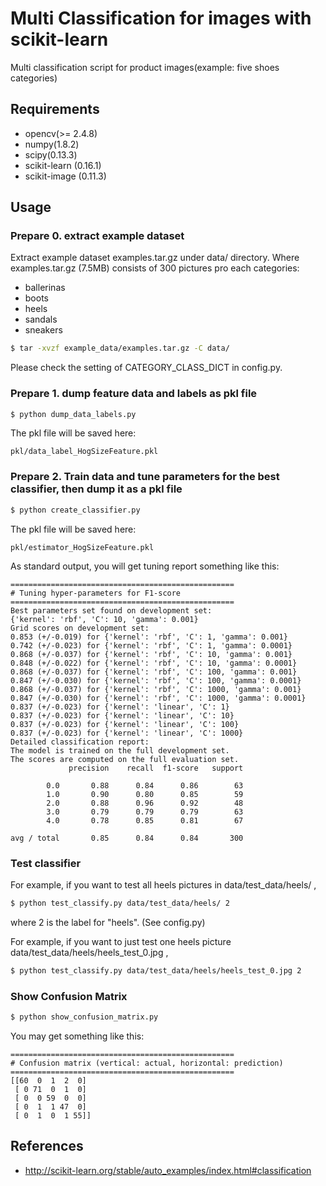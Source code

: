 # Multi Classification for images with scikit-learn
Multi classification script for product images(example: five shoes categories)

## Requirements
* opencv(>= 2.4.8)
* numpy(1.8.2)
* scipy(0.13.3)
* scikit-learn (0.16.1)
* scikit-image (0.11.3)

## Usage
### Prepare 0. extract example dataset
Extract example dataset examples.tar.gz under data/ directory.
Where examples.tar.gz (7.5MB) consists of 300 pictures pro each categories: 
* ballerinas
* boots
* heels
* sandals
* sneakers

```sh
$ tar -xvzf example_data/examples.tar.gz -C data/
```
Please check the setting of CATEGORY_CLASS_DICT in config.py.


### Prepare 1. dump feature data and labels as pkl file
```sh
$ python dump_data_labels.py
```
The pkl file will be saved here: 
```
pkl/data_label_HogSizeFeature.pkl
```

### Prepare 2. Train data and tune parameters for the best classifier, then dump it as a pkl file
```sh
$ python create_classifier.py
```
The pkl file will be saved here:
```
pkl/estimator_HogSizeFeature.pkl
```

As standard output, you will get tuning report something like this:
```
==================================================
# Tuning hyper-parameters for F1-score
==================================================
Best parameters set found on development set:
{'kernel': 'rbf', 'C': 10, 'gamma': 0.001}
Grid scores on development set:
0.853 (+/-0.019) for {'kernel': 'rbf', 'C': 1, 'gamma': 0.001}
0.742 (+/-0.023) for {'kernel': 'rbf', 'C': 1, 'gamma': 0.0001}
0.868 (+/-0.037) for {'kernel': 'rbf', 'C': 10, 'gamma': 0.001}
0.848 (+/-0.022) for {'kernel': 'rbf', 'C': 10, 'gamma': 0.0001}
0.868 (+/-0.037) for {'kernel': 'rbf', 'C': 100, 'gamma': 0.001}
0.847 (+/-0.030) for {'kernel': 'rbf', 'C': 100, 'gamma': 0.0001}
0.868 (+/-0.037) for {'kernel': 'rbf', 'C': 1000, 'gamma': 0.001}
0.847 (+/-0.030) for {'kernel': 'rbf', 'C': 1000, 'gamma': 0.0001}
0.837 (+/-0.023) for {'kernel': 'linear', 'C': 1}
0.837 (+/-0.023) for {'kernel': 'linear', 'C': 10}
0.837 (+/-0.023) for {'kernel': 'linear', 'C': 100}
0.837 (+/-0.023) for {'kernel': 'linear', 'C': 1000}
Detailed classification report:
The model is trained on the full development set.
The scores are computed on the full evaluation set.
             precision    recall  f1-score   support

        0.0       0.88      0.84      0.86        63
        1.0       0.90      0.80      0.85        59
        2.0       0.88      0.96      0.92        48
        3.0       0.79      0.79      0.79        63
        4.0       0.78      0.85      0.81        67

avg / total       0.85      0.84      0.84       300

```

### Test classifier
For example, if you want to test all heels pictures in data/test_data/heels/ ,
```sh
$ python test_classify.py data/test_data/heels/ 2
```
where 2 is the label for "heels". (See config.py)

For example, if you want to just test one heels picture data/test_data/heels/heels_test_0.jpg ,
```sh
$ python test_classify.py data/test_data/heels/heels_test_0.jpg 2
```
### Show Confusion Matrix
```sh
$ python show_confusion_matrix.py
```
You may get something like this:

```
==================================================
# Confusion matrix (vertical: actual, horizontal: prediction)
==================================================
[[60  0  1  2  0]
 [ 0 71  0  1  0]
 [ 0  0 59  0  0]
 [ 0  1  1 47  0]
 [ 0  1  0  1 55]]

```
## References

* http://scikit-learn.org/stable/auto_examples/index.html#classification